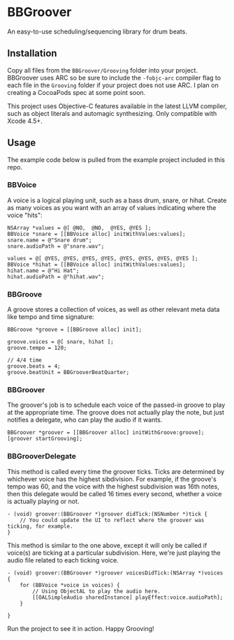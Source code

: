 # BBGroover

An easy-to-use scheduling/sequencing library for drum beats.

## Installation

Copy all files from the `BBGroover/Grooving` folder into your project. BBGroover uses ARC so be sure to include the `-fobjc-arc` compiler flag to each file in the `Grooving` folder if your project does not use ARC. I plan on creating a CocoaPods spec at some point soon.

This project uses Objective-C features available in the latest LLVM compiler, such as object literals and automagic synthesizing. Only compatible with Xcode 4.5+.

## Usage

The example code below is pulled from the example project included in this repo.

### BBVoice

A voice is a logical playing unit, such as a bass drum, snare, or hihat. Create as many voices as you want with an array of values indicating where the voice "hits":

```
NSArray *values = @[ @NO,  @NO,  @YES, @YES ];
BBVoice *snare = [[BBVoice alloc] initWithValues:values];
snare.name = @"Snare drum";
snare.audioPath = @"snare.wav";

values = @[ @YES, @YES, @YES, @YES, @YES, @YES, @YES, @YES ];
BBVoice *hihat = [[BBVoice alloc] initWithValues:values];
hihat.name = @"Hi Hat";
hihat.audioPath = @"hihat.wav";
```

### BBGroove

A groove stores a collection of voices, as well as other relevant meta data like tempo and time signature:

```
BBGroove *groove = [[BBGroove alloc] init];

groove.voices = @[ snare, hihat ];
groove.tempo = 120;
    
// 4/4 time
groove.beats = 4;
groove.beatUnit = BBGrooverBeatQuarter;
```

### BBGroover

The groover's job is to schedule each voice of the passed-in groove to play at the appropriate time. The groove does not actually play the note, but just notifies a delegate, who can play the audio if it wants.

```
BBGroover *groover = [[BBGroover alloc] initWithGroove:groove];
[groover startGrooving];
```

### BBGrooverDelegate

This method is called every time the groover ticks. Ticks are determined by whichever voice has the highest sibdivision. For example, if the groove's tempo was 60, and the voice with the highest subdivision was 16th notes, then this delegate would be called 16 times every second, whether a voice is actually playing or not.

```
- (void) groover:(BBGroover *)groover didTick:(NSNumber *)tick {
    // You could update the UI to reflect where the groover was ticking, for example.
}
```

This method is similar to the one above, except it will only be called if voice(s) are ticking at a particular subdivision. Here, we're just playing the audio file related to each ticking voice.

```
- (void) groover:(BBGroover *)groover voicesDidTick:(NSArray *)voices {
    for (BBVoice *voice in voices) {
        // Using ObjectAL to play the audio here.
        [[OALSimpleAudio sharedInstance] playEffect:voice.audioPath];
    }
    
}
```

Run the project to see it in action. Happy Grooving!